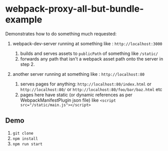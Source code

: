 # webpack-proxy-all-but-bundle-example

Demonstrates how to do something much requested:

1. webpack-dev-server running at something like : `http://localhost:3000`
    1. builds and serves assets to `publicPath` of something like `/static/`
    1. forwards any path that isn't a webpack asset path onto the server in step 2.

2. another server running at something like : `http://localhost:80`
    1. serves pages for anything: `http://localhost:80/index.html` or `http://localhost:80/` or `http://localhost:80/foo/bar/baz.html` etc
    1. pages here have static (or dynamic references as per WebpackManifestPlugin json file) like `<script src="/static/main.js"></script>`


## Demo

1. `git clone`
2. `npm install`
3. `npm run start`

